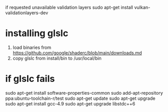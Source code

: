 if requested unavailable validation layers
sudo apt-get install vulkan-validationlayers-dev

# installing glslc
1. load binaries from https://github.com/google/shaderc/blob/main/downloads.md
2. copy glslc from install/bin to /usr/local/bin

# if glslc fails
sudo apt-get install software-properties-common
sudo add-apt-repository ppa:ubuntu-toolchain-r/test
sudo apt-get update
sudo apt-get upgrade
sudo apt-get install gcc-4.9
sudo apt-get upgrade libstdc++6


